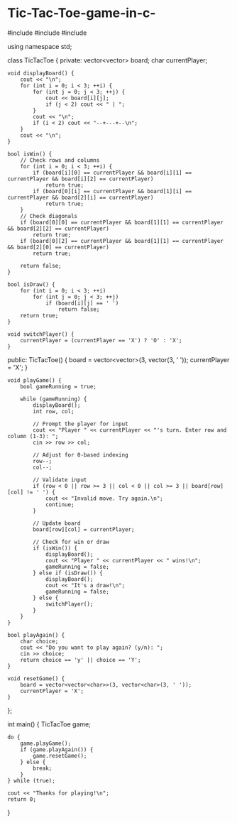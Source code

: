 # Tic-Tac-Toe-game-in-c-
#include <iostream>
#include <vector>
#include <string>

using namespace std;

class TicTacToe {
private:
    vector<vector<char>> board;
    char currentPlayer;

    void displayBoard() {
        cout << "\n";
        for (int i = 0; i < 3; ++i) {
            for (int j = 0; j < 3; ++j) {
                cout << board[i][j];
                if (j < 2) cout << " | ";
            }
            cout << "\n";
            if (i < 2) cout << "--+---+--\n";
        }
        cout << "\n";
    }

    bool isWin() {
        // Check rows and columns
        for (int i = 0; i < 3; ++i) {
            if (board[i][0] == currentPlayer && board[i][1] == currentPlayer && board[i][2] == currentPlayer)
                return true;
            if (board[0][i] == currentPlayer && board[1][i] == currentPlayer && board[2][i] == currentPlayer)
                return true;
        }
        // Check diagonals
        if (board[0][0] == currentPlayer && board[1][1] == currentPlayer && board[2][2] == currentPlayer)
            return true;
        if (board[0][2] == currentPlayer && board[1][1] == currentPlayer && board[2][0] == currentPlayer)
            return true;

        return false;
    }

    bool isDraw() {
        for (int i = 0; i < 3; ++i)
            for (int j = 0; j < 3; ++j)
                if (board[i][j] == ' ')
                    return false;
        return true;
    }

    void switchPlayer() {
        currentPlayer = (currentPlayer == 'X') ? 'O' : 'X';
    }

public:
    TicTacToe() {
        board = vector<vector<char>>(3, vector<char>(3, ' '));
        currentPlayer = 'X';
    }

    void playGame() {
        bool gameRunning = true;

        while (gameRunning) {
            displayBoard();
            int row, col;

            // Prompt the player for input
            cout << "Player " << currentPlayer << "'s turn. Enter row and column (1-3): ";
            cin >> row >> col;

            // Adjust for 0-based indexing
            row--;
            col--;

            // Validate input
            if (row < 0 || row >= 3 || col < 0 || col >= 3 || board[row][col] != ' ') {
                cout << "Invalid move. Try again.\n";
                continue;
            }

            // Update board
            board[row][col] = currentPlayer;

            // Check for win or draw
            if (isWin()) {
                displayBoard();
                cout << "Player " << currentPlayer << " wins!\n";
                gameRunning = false;
            } else if (isDraw()) {
                displayBoard();
                cout << "It's a draw!\n";
                gameRunning = false;
            } else {
                switchPlayer();
            }
        }
    }

    bool playAgain() {
        char choice;
        cout << "Do you want to play again? (y/n): ";
        cin >> choice;
        return choice == 'y' || choice == 'Y';
    }

    void resetGame() {
        board = vector<vector<char>>(3, vector<char>(3, ' '));
        currentPlayer = 'X';
    }
};

int main() {
    TicTacToe game;
    
    do {
        game.playGame();
        if (game.playAgain()) {
            game.resetGame();
        } else {
            break;
        }
    } while (true);

    cout << "Thanks for playing!\n";
    return 0;
}

